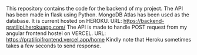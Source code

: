 This repository contains the code for the backend of my project. The API has been made in flask using Python. MongoDB Atlas has been used as the database.
It is current hosted on HEROKU. URL: https://backend-pratilipi.herokuapp.com/
The API is made to handle POST request from my angular frontend hostel on VERCEL. URL: https://pratilipifrontend.vercel.app/home
Kindly note that Heroku sometimes takes a few seconds to send response.
